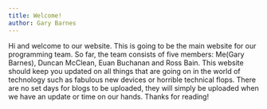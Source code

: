 ```yaml
---
title: Welcome!
author: Gary Barnes
---
```

Hi and welcome to our website. This is going to be the main website for our programming team. So far, the team consists of five members: Me(Gary Barnes), Duncan McClean, Euan Buchanan and Ross Bain. This website should keep you updated on all things that are going on in the world of technology such as fabulous new devices or horrible technical flops. There are no set days for blogs to be uploaded, they will simply be uploaded when we have an update or time on our hands.
Thanks for reading!
